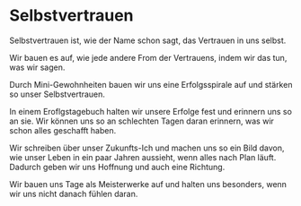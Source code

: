 # Selbstvertrauen

Selbstvertrauen ist, wie der Name schon sagt, das Vertrauen in uns selbst.

Wir bauen es auf, wie jede andere From der Vertrauens, indem wir das tun, was wir sagen.

Durch Mini-Gewohnheiten bauen wir uns eine Erfolgsspirale auf und stärken so unser Selbstvertrauen.

In einem Eroflgstagebuch halten wir unsere Erfolge fest und erinnern uns so an sie. Wir können uns so an schlechten Tagen daran erinnern, was wir schon alles geschafft haben.

Wir schreiben über unser Zukunfts-Ich und machen uns so ein Bild davon, wie unser Leben in ein paar Jahren aussieht, wenn alles nach Plan läuft. Dadurch geben wir uns Hoffnung und auch eine Richtung.

Wir bauen uns Tage als Meisterwerke auf und halten uns besonders, wenn wir uns nicht danach fühlen daran.

